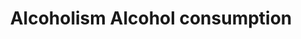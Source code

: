 ---
title: Alcoholism Alcohol consumption
longTitle: 'Alcoholism, Alcohol consumption'
tags:
- gccommon
relatedTerm:
- "[[Alcohol education]]"
---